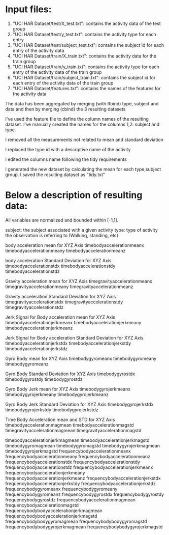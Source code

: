 # Input files:
1) "UCI HAR Dataset/test/X_test.txt": contains the activity data of the test group
2) "UCI HAR Dataset/test/y_test.txt": contains the activity type for each entry
3) "UCI HAR Dataset/test/subject_test.txt": contains the subject id for each entry of the activity data
4) "UCI HAR Dataset/train/X_train.txt": contains the activity data for the train group
5) "UCI HAR Dataset/train/y_train.txt": contains the activity type for each entry of the activity data of the train group
6) "UCI HAR Dataset/train/subject_train.txt": contains the subject id for each entry of the activity data of the train group
7) "UCI HAR Dataset/features.txt": contains the names of the features for the activity data

The data has been aggregated by merging (with Rbind) type, subject and data and then by merging (cbind) the 3 resulting datasets

I've used the feature file to define the column names of the resulting dataset. I've manually created the names for the columns 1,2: subject and type.

I removed all the measurements not related to mean and standard deviation

I replaced the type id with a descriptive name of the activity

I edited the columns name following the tidy requirements

I generated the new dataset by calculating the mean for each type,subject group.
I saved the resulting dataset as "tidy.txt"

# Below a description of resulting data:
All variables are normalized and bounded within [-1,1].

subject: the subject associated with a given activity
type: type of activity the observation is referring to (Walking, standing, etc)

body acceleration mean for XYZ Axis
timebodyaccelerationmeanx
timebodyaccelerationmeany
timebodyaccelerationmeanz

body acceleration Standard Deviation for XYZ Axis
timebodyaccelerationstdx
timebodyaccelerationstdy
timebodyaccelerationstdz

Gravity acceleration mean for XYZ Axis
timegravityaccelerationmeanx
timegravityaccelerationmeany
timegravityaccelerationmeanz


Gravity acceleration Standard Deviation for XYZ Axis
timegravityaccelerationstdx
timegravityaccelerationstdy
timegravityaccelerationstdz

Jerk Signal for Body acceleration mean for XYZ Axis
timebodyaccelerationjerkmeanx
timebodyaccelerationjerkmeany
timebodyaccelerationjerkmeanz


Jerk Signal for Body acceleration Standard Deviation for XYZ Axis
timebodyaccelerationjerkstdx
timebodyaccelerationjerkstdy
timebodyaccelerationjerkstdz

Gyro Body mean for XYZ Axis
timebodygyromeanx
timebodygyromeany
timebodygyromeanz


Gyro Body Standard Deviation for XYZ Axis
timebodygyrostdx
timebodygyrostdy
timebodygyrostdz


Gyro Body Jerk mean for XYZ Axis
timebodygyrojerkmeanx
timebodygyrojerkmeany
timebodygyrojerkmeanz


Gyro Body Jerk Standard Deviation for XYZ Axis
timebodygyrojerkstdx
timebodygyrojerkstdy
timebodygyrojerkstdz

Time Body Acceleration mean and STD for XYZ Axis
timebodyaccelerationmagmean
timebodyaccelerationmagstd
timegravityaccelerationmagmean
timegravityaccelerationmagstd

timebodyaccelerationjerkmagmean
timebodyaccelerationjerkmagstd
timebodygyromagmean
timebodygyromagstd
timebodygyrojerkmagmean
timebodygyrojerkmagstd
frequencybodyaccelerationmeanx
frequencybodyaccelerationmeany
frequencybodyaccelerationmeanz
frequencybodyaccelerationstdx
frequencybodyaccelerationstdy
frequencybodyaccelerationstdz
frequencybodyaccelerationjerkmeanx
frequencybodyaccelerationjerkmeany
frequencybodyaccelerationjerkmeanz
frequencybodyaccelerationjerkstdx
frequencybodyaccelerationjerkstdy
frequencybodyaccelerationjerkstdz
frequencybodygyromeanx
frequencybodygyromeany
frequencybodygyromeanz
frequencybodygyrostdx
frequencybodygyrostdy
frequencybodygyrostdz
frequencybodyaccelerationmagmean
frequencybodyaccelerationmagstd
frequencybodybodyaccelerationjerkmagmean
frequencybodybodyaccelerationjerkmagstd
frequencybodybodygyromagmean
frequencybodybodygyromagstd
frequencybodybodygyrojerkmagmean
frequencybodybodygyrojerkmagstd
